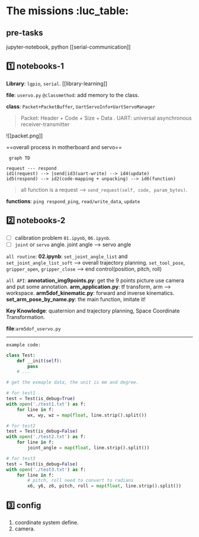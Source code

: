 # The missions :luc_table:

## pre-tasks
jupyter-notebook, python 
[[serial-communication]]

## 1️⃣ notebooks-1 

**Library**: `lgpio`, `serial`. [[library-learning]]

**file**: `uservo.py`
`@classmethod`: add memory to the class.

**class**: `Packet+PacketBuffer`, `UartServoInfo+UartServoManager`
> Packet: Header + Code + Size + Data .
> UART: universal asynchronous receiver-transmitter

![[packet.png]]

==overall process in motherboard and servo==

```mermaid
 graph TD

request --- respond
id1(request) --> |send|id3(uart-write) --> id4(update)
id5(respond) --> id2(code-mapping + unpacking) --> id6(function)

```

> all function is a request --> `send_request(self, code, param_bytes)`.

**functions**: `ping respond_ping`, `read/write_data`, `update`

## 2️⃣ notebooks-2 
- [ ] calibration problem `01.ipynb`, `06.ipynb`.
- [ ] `joint` or `servo` angle. joint angle --> servo angle

`all routine`: 
**02.ipynb**: `set_joint_angle_list` and `set_joint_angle_list_soft` --> overall trajectory planning. `set_tool_pose`, `gripper_open`, `gripper_close` --> end control(position, pitch, roll)

`all API`:
**annotation_img9points.py**: get the 9 points picture use camera and put some annotation.
**arm_application.py**: tf transform, arm --> workspace.
**arm5dof_kinematic.py**: forward and inverse kinematics. 
**set_arm_pose_by_name.py**: the main function, imitate it!

**Key Knowledge**: quaternion and trajectory planning, Space Coordinate Transformation.

**file**:`arm5dof_uservo.py`

---
`example code:`

```python
class Test:
	def __init(self):
		pass
	# ...

# get the exmaple data, the unit is mm and degree.

# for test1
test = Test(is_debug=True)
with open('./test1.txt') as f:
    for line in f:
        wx, wy, wz = map(float, line.strip().split())

# for test2
test = Test(is_debug=False)
with open('./test2.txt') as f:
    for line in f:
        joint_angle = map(float, line.strip().split())

# for test3
test = Test(is_debug=False)
with open('./test3.txt') as f:
    for line in f:
		# pitch, roll need to convert to radians
        x6, y6, z6, pitch, roll = map(float, line.strip().split())
```

## 3️⃣ config
1. coordinate system define.
2. camera.
